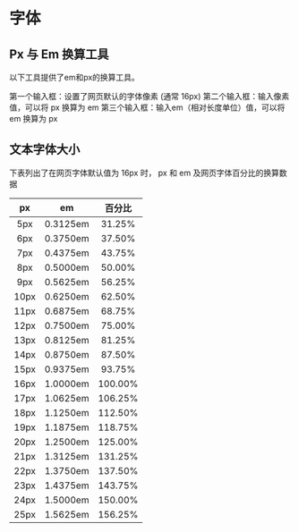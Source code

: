 # 字体

## Px 与 Em 换算工具

以下工具提供了em和px的换算工具。

第一个输入框：设置了网页默认的字体像素 (通常 16px)
第二个输入框：输入像素值，可以将 px 换算为 em
第三个输入框：输入em（相对长度单位）值，可以将 em 换算为 px

## 文本字体大小

下表列出了在网页字体默认值为 16px 时， px 和 em 及网页字体百分比的换算数据

|  px  |    em    | 百分比  |
|:----:|:--------:|:-------:|
| 5px  | 0.3125em | 31.25%  |
| 6px  | 0.3750em | 37.50%  |
| 7px  | 0.4375em | 43.75%  |
| 8px  | 0.5000em | 50.00%  |
| 9px  | 0.5625em | 56.25%  |
| 10px | 0.6250em | 62.50%  |
| 11px | 0.6875em | 68.75%  |
| 12px | 0.7500em | 75.00%  |
| 13px | 0.8125em | 81.25%  |
| 14px | 0.8750em | 87.50%  |
| 15px | 0.9375em | 93.75%  |
| 16px | 1.0000em | 100.00% |
| 17px | 1.0625em | 106.25% |
| 18px | 1.1250em | 112.50% |
| 19px | 1.1875em | 118.75% |
| 20px | 1.2500em | 125.00% |
| 21px | 1.3125em | 131.25% |
| 22px | 1.3750em | 137.50% |
| 23px | 1.4375em | 143.75% |
| 24px | 1.5000em | 150.00% |
| 25px | 1.5625em | 156.25% |
